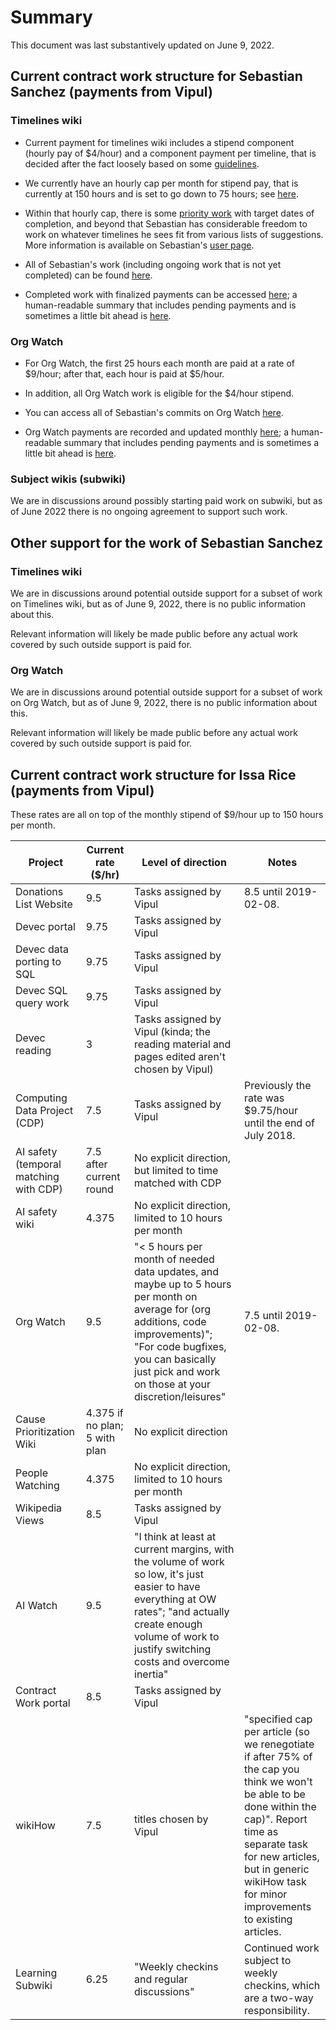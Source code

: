 # Summary

This document was last substantively updated on June 9, 2022.

## Current contract work structure for Sebastian Sanchez (payments from Vipul)

### Timelines wiki

* Current payment for timelines wiki includes a stipend component
  (hourly pay of $4/hour) and a component payment per timeline, that
  is decided after the fact loosely based on some
  [guidelines](https://github.com/vipulnaik/contractwork/blob/master/policy/new-timelines-and-updates.mediawiki).

* We currently have an hourly cap per month for stipend pay, that is
  currently at 150 hours and is set to go down to 75 hours; see
  [here](https://github.com/vipulnaik/contractwork/blob/master/policy/sebastian-sanchez-timelines-wiki-contract-work-reduction-proposal.md#transition-phase).

* Within that hourly cap, there is some [priority
  work](https://timelines.issarice.com/wiki/User:Sebastian#Priority_work_from_Vipul)
  with target dates of completion, and beyond that Sebastian has
  considerable freedom to work on whatever timelines he sees fit from
  various lists of suggestions. More information is available on
  Sebastian's [user
  page](https://timelines.issarice.com/wiki/User:Sebastian).

* All of Sebastian's work (including ongoing work that is not yet
  completed) can be found
  [here](https://timelines.issarice.com/wiki/Special:Contributions/Sebastian).

* Completed work with finalized payments can be accessed
  [here](https://contractwork.vipulnaik.com/worker.php?worker=Sebastian+Sanchez);
  a human-readable summary that includes pending payments and is
  sometimes a little bit ahead is
  [here](https://github.com/vipulnaik/contractwork/blob/master/contributor-lists/sebastian-sanchez-list.mediawiki).

### Org Watch

* For Org Watch, the first 25 hours each month are paid at a rate of
  $9/hour; after that, each hour is paid at $5/hour.

* In addition, all Org Watch work is eligible for the $4/hour stipend.

* You can access all of Sebastian's commits on Org Watch
  [here](https://github.com/riceissa/aiwatch/commits/sebastian).

* Org Watch payments are recorded and updated monthly [here](https://contractwork.vipulnaik.com/worker.php?worker=Sebastian+Sanchez);
  a human-readable summary that includes pending payments and is
  sometimes a little bit ahead is
  [here](https://github.com/vipulnaik/contractwork/blob/master/contributor-lists/sebastian-sanchez-list.mediawiki).

### Subject wikis (subwiki)

We are in discussions around possibly starting paid work on subwiki,
but as of June 2022 there is no ongoing agreement to support such
work.

## Other support for the work of Sebastian Sanchez

### Timelines wiki

We are in discussions around potential outside support for a subset of
work on Timelines wiki, but as of June 9, 2022, there is no public
information about this.

Relevant information will likely be made public before any actual work
covered by such outside support is paid for.

### Org Watch

We are in discussions around potential outside support for a subset of
work on Org Watch, but as of June 9, 2022, there is no public
information about this.

Relevant information will likely be made public before any actual work
covered by such outside support is paid for.

## Current contract work structure for Issa Rice (payments from Vipul)

These rates are all on top of the monthly stipend of $9/hour up to 150
hours per month.

|Project|Current rate ($/hr)|Level of direction|Notes|
|---------|-----|-----------------|------------------|
|Donations List Website|9.5|Tasks assigned by Vipul|8.5 until 2019-02-08.|
|Devec portal|9.75|Tasks assigned by Vipul||
|Devec data porting to SQL|9.75|Tasks assigned by Vipul||
|Devec SQL query work|9.75|Tasks assigned by Vipul||
|Devec reading|3|Tasks assigned by Vipul (kinda; the reading material and pages edited aren't chosen by Vipul)||
|Computing Data Project (CDP)|7.5|Tasks assigned by Vipul|Previously the rate was $9.75/hour until the end of July 2018.|
|AI safety (temporal matching with CDP)|7.5 after current round|No explicit direction, but limited to time matched with CDP||
|AI safety wiki|4.375|No explicit direction, limited to 10 hours per month||
|Org Watch|9.5|"\< 5 hours per month of needed data updates, and maybe up to 5 hours per month on average for (org additions, code improvements)"; "For code bugfixes, you can basically just pick and work on those at your discretion/leisures"|7.5 until 2019-02-08.|
|Cause Prioritization Wiki|4.375 if no plan; 5 with plan|No explicit direction||
|People Watching|4.375|No explicit direction, limited to 10 hours per month||
|Wikipedia Views|8.5|Tasks assigned by Vipul||
|AI Watch|9.5|"I think at least at current margins, with the volume of work so low, it's just easier to have everything at OW rates"; "and actually create enough volume of work to justify switching costs and overcome inertia"||
|Contract Work portal|8.5|Tasks assigned by Vipul||
|wikiHow|7.5|titles chosen by Vipul|"specified cap per article (so we renegotiate if after 75% of the cap you think we won't be able to be done within the cap)". Report time as separate task for new articles, but in generic wikiHow task for minor improvements to existing articles.|
|Learning Subwiki|6.25|"Weekly checkins and regular discussions"|Continued work subject to weekly checkins, which are a two-way responsibility.|
